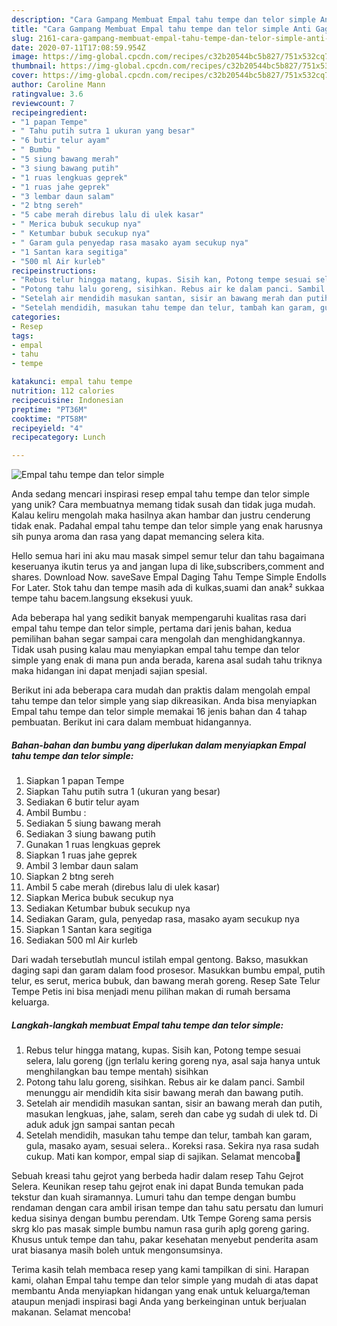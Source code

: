 ```yaml
---
description: "Cara Gampang Membuat Empal tahu tempe dan telor simple Anti Gagal"
title: "Cara Gampang Membuat Empal tahu tempe dan telor simple Anti Gagal"
slug: 2161-cara-gampang-membuat-empal-tahu-tempe-dan-telor-simple-anti-gagal
date: 2020-07-11T17:08:59.954Z
image: https://img-global.cpcdn.com/recipes/c32b20544bc5b827/751x532cq70/empal-tahu-tempe-dan-telor-simple-foto-resep-utama.jpg
thumbnail: https://img-global.cpcdn.com/recipes/c32b20544bc5b827/751x532cq70/empal-tahu-tempe-dan-telor-simple-foto-resep-utama.jpg
cover: https://img-global.cpcdn.com/recipes/c32b20544bc5b827/751x532cq70/empal-tahu-tempe-dan-telor-simple-foto-resep-utama.jpg
author: Caroline Mann
ratingvalue: 3.6
reviewcount: 7
recipeingredient:
- "1 papan Tempe"
- " Tahu putih sutra 1 ukuran yang besar"
- "6 butir telur ayam"
- " Bumbu "
- "5 siung bawang merah"
- "3 siung bawang putih"
- "1 ruas lengkuas geprek"
- "1 ruas jahe geprek"
- "3 lembar daun salam"
- "2 btng sereh"
- "5 cabe merah direbus lalu di ulek kasar"
- " Merica bubuk secukup nya"
- " Ketumbar bubuk secukup nya"
- " Garam gula penyedap rasa masako ayam secukup nya"
- "1 Santan kara segitiga"
- "500 ml Air kurleb"
recipeinstructions:
- "Rebus telur hingga matang, kupas. Sisih kan, Potong tempe sesuai selera, lalu goreng (jgn terlalu kering goreng nya, asal saja hanya untuk menghilangkan bau tempe mentah) sisihkan"
- "Potong tahu lalu goreng, sisihkan. Rebus air ke dalam panci. Sambil menunggu air mendidih kita sisir bawang merah dan bawang putih."
- "Setelah air mendidih masukan santan, sisir an bawang merah dan putih, masukan lengkuas, jahe, salam, sereh dan cabe yg sudah di ulek td. Di aduk aduk jgn sampai santan pecah"
- "Setelah mendidih, masukan tahu tempe dan telur, tambah kan garam, gula, masako ayam, sesuai selera.. Koreksi rasa. Sekira nya rasa sudah cukup. Mati kan kompor, empal siap di sajikan. Selamat mencoba🤗"
categories:
- Resep
tags:
- empal
- tahu
- tempe

katakunci: empal tahu tempe 
nutrition: 112 calories
recipecuisine: Indonesian
preptime: "PT36M"
cooktime: "PT58M"
recipeyield: "4"
recipecategory: Lunch

---
```



![Empal tahu tempe dan telor simple](https://img-global.cpcdn.com/recipes/c32b20544bc5b827/751x532cq70/empal-tahu-tempe-dan-telor-simple-foto-resep-utama.jpg)

Anda sedang mencari inspirasi resep empal tahu tempe dan telor simple yang unik? Cara membuatnya memang tidak susah dan tidak juga mudah. Kalau keliru mengolah maka hasilnya akan hambar dan justru cenderung tidak enak. Padahal empal tahu tempe dan telor simple yang enak harusnya sih punya aroma dan rasa yang dapat memancing selera kita.

Hello semua hari ini aku mau masak simpel semur telur dan tahu bagaimana keseruanya ikutin terus ya and jangan lupa di like,subscribers,comment and shares. Download Now. saveSave Empal Daging Tahu Tempe Simple Endolls For Later. Stok tahu dan tempe masih ada di kulkas,suami dan anak² sukkaa tempe tahu bacem.langsung eksekusi yuuk.

Ada beberapa hal yang sedikit banyak mempengaruhi kualitas rasa dari empal tahu tempe dan telor simple, pertama dari jenis bahan, kedua pemilihan bahan segar sampai cara mengolah dan menghidangkannya. Tidak usah pusing kalau mau menyiapkan empal tahu tempe dan telor simple yang enak di mana pun anda berada, karena asal sudah tahu triknya maka hidangan ini dapat menjadi sajian spesial.


Berikut ini ada beberapa cara mudah dan praktis dalam mengolah empal tahu tempe dan telor simple yang siap dikreasikan. Anda bisa menyiapkan Empal tahu tempe dan telor simple memakai 16 jenis bahan dan 4 tahap pembuatan. Berikut ini cara dalam membuat hidangannya.

<!--inarticleads1-->

##### Bahan-bahan dan bumbu yang diperlukan dalam menyiapkan Empal tahu tempe dan telor simple:

1. Siapkan 1 papan Tempe
1. Siapkan  Tahu putih sutra 1 (ukuran yang besar)
1. Sediakan 6 butir telur ayam
1. Ambil  Bumbu :
1. Sediakan 5 siung bawang merah
1. Sediakan 3 siung bawang putih
1. Gunakan 1 ruas lengkuas geprek
1. Siapkan 1 ruas jahe geprek
1. Ambil 3 lembar daun salam
1. Siapkan 2 btng sereh
1. Ambil 5 cabe merah (direbus lalu di ulek kasar)
1. Siapkan  Merica bubuk secukup nya
1. Sediakan  Ketumbar bubuk secukup nya
1. Sediakan  Garam, gula, penyedap rasa, masako ayam secukup nya
1. Siapkan 1 Santan kara segitiga
1. Sediakan 500 ml Air kurleb


Dari wadah tersebutlah muncul istilah empal gentong. Bakso, masukkan daging sapi dan garam dalam food prosesor. Masukkan bumbu empal, putih telur, es serut, merica bubuk, dan bawang merah goreng. Resep Sate Telur Tempe Petis ini bisa menjadi menu pilihan makan di rumah bersama keluarga. 

<!--inarticleads2-->

##### Langkah-langkah membuat Empal tahu tempe dan telor simple:

1. Rebus telur hingga matang, kupas. Sisih kan, Potong tempe sesuai selera, lalu goreng (jgn terlalu kering goreng nya, asal saja hanya untuk menghilangkan bau tempe mentah) sisihkan
1. Potong tahu lalu goreng, sisihkan. Rebus air ke dalam panci. Sambil menunggu air mendidih kita sisir bawang merah dan bawang putih.
1. Setelah air mendidih masukan santan, sisir an bawang merah dan putih, masukan lengkuas, jahe, salam, sereh dan cabe yg sudah di ulek td. Di aduk aduk jgn sampai santan pecah
1. Setelah mendidih, masukan tahu tempe dan telur, tambah kan garam, gula, masako ayam, sesuai selera.. Koreksi rasa. Sekira nya rasa sudah cukup. Mati kan kompor, empal siap di sajikan. Selamat mencoba🤗


Sebuah kreasi tahu gejrot yang berbeda hadir dalam resep Tahu Gejrot Selera. Keunikan resep tahu gejrot enak ini dapat Bunda temukan pada tekstur dan kuah siramannya. Lumuri tahu dan tempe dengan bumbu rendaman dengan cara ambil irisan tempe dan tahu satu persatu dan lumuri kedua sisinya dengan bumbu perendam. Utk Tempe Goreng sama persis skrg klo pas masak simple bumbu namun rasa gurih aplg goreng garing. Khusus untuk tempe dan tahu, pakar kesehatan menyebut penderita asam urat biasanya masih boleh untuk mengonsumsinya. 

Terima kasih telah membaca resep yang kami tampilkan di sini. Harapan kami, olahan Empal tahu tempe dan telor simple yang mudah di atas dapat membantu Anda menyiapkan hidangan yang enak untuk keluarga/teman ataupun menjadi inspirasi bagi Anda yang berkeinginan untuk berjualan makanan. Selamat mencoba!
